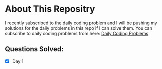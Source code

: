 # About This Repositry 
I recently subscribed to the daily coding problem and I will be pushing my solutions for the daily problems in this repo if I can solve them.
You can subscribe to daily coding problems from here: 
[Daily Coding Problems](https://www.dailycodingproblem.com/)

## Questions Solved:
- [X] Day 1